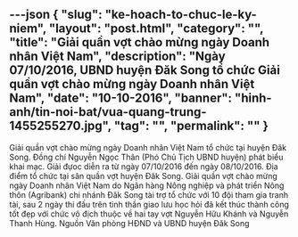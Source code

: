 ---json
{
    "slug": "ke-hoach-to-chuc-le-ky-niem",
    "layout": "post.html",
    "category": "",
    "title": "Giải quần vợt chào mừng ngày Doanh nhân Việt Nam",
    "description": "Ngày 07/10/2016, UBND huyện Đăk Song tổ chức Giải quần vợt chào mừng ngày Doanh nhân Việt Nam",
    "date": "10-10-2016",
    "banner": "hinh-anh/tin-noi-bat/vua-quang-trung-1455255270.jpg",
    "tag": "",
    "permalink": ""
}
---
Giải quần vợt chào mừng ngày Doanh nhân Việt Nam tổ chức tại huyện Đăk Song.
Đồng chí Nguyễn Ngọc Thân (Phó Chủ Tịch UBND huyện) phát biểu khai mạc.
Giải đựoc diễn ra từ ngày 07/10/2016 đến ngày 08/10/2016.
Địa điểm tổ chức tại sân quần vợt huyện Đăk Song.
Giải quần vợt chào mừng ngày Doanh nhân Việt Nam do Ngân hàng Nông nghiệp và phát triển Nông thôn (Agribank) chi nhánh Đăk Song tài trợ tổ chức  với 10 đội tham gia tranh tài, sau 2 ngày thi đấu trên tinh thần giao lưu học hỏi đã kết thúc thành công tốt đẹp với chức vô địch thuộc về hai tay vợt Nguyễn Hữu Khánh và Nguyễn Thanh Hùng.
Nguồn Văn phòng HĐND và UBND huyện Đăk Song
